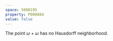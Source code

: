 ```yaml
---
space: S000195
property: P000084
value: false
---
```


The point $\omega + \omega$ has no Hausdorff neighborhood.
